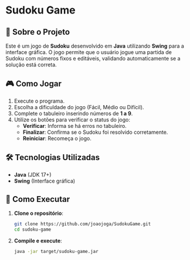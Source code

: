 # Sudoku Game

## 🧩 Sobre o Projeto
Este é um jogo de **Sudoku** desenvolvido em **Java** utilizando **Swing** para a interface gráfica. O jogo permite que o usuário jogue uma partida de Sudoku com números fixos e editáveis, validando automaticamente se a solução está correta.

## 🎮 Como Jogar
1. Execute o programa.
2. Escolha a dificuldade do jogo (Fácil, Médio ou Difícil).
3. Complete o tabuleiro inserindo números de **1 a 9**.
4. Utilize os botões para verificar o status do jogo:
   - **Verificar**: Informa se há erros no tabuleiro.
   - **Finalizar**: Confirma se o Sudoku foi resolvido corretamente.
   - **Reiniciar**: Recomeça o jogo.

## 🛠️ Tecnologias Utilizadas
- **Java** (JDK 17+)
- **Swing** (Interface gráfica)

## 🚀 Como Executar
1. **Clone o repositório**:
   ```sh
   git clone https://github.com/joaojoga/SudokuGame.git
   cd sudoku-game

2. **Compile e execute**:
   ```sh
   java -jar target/sudoku-game.jar
